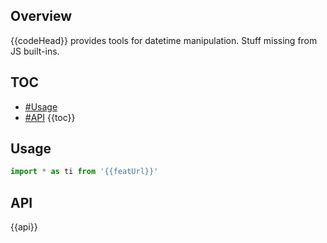 ## Overview

{{codeHead}} provides tools for datetime manipulation. Stuff missing from JS built-ins.

## TOC

* [#Usage](#usage)
* [#API](#api)
{{toc}}

## Usage

```js
import * as ti from '{{featUrl}}'
```

## API

{{api}}
